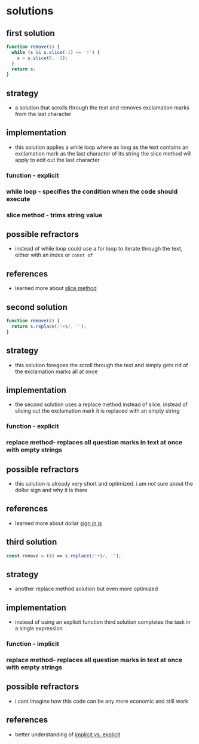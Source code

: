 # solutions

## first solution

```js
function remove(s) {
  while (s && s.slice(-1) == '!') {
    s = s.slice(0, -1);
  }
  return s;
}
```

## strategy

- a solution that scrolls through the text and removes exclamation marks from
  the last character

## implementation

- this solution applies a while loop where as long as the text contains an
  exclamation mark as the last character of its string the slice method will
  apply to edit out the last character

### function - explicit

### while loop - specifies the condition when the code should execute

### slice method - trims string value

## possible refractors

- instead of while loop could use a for loop to iterate through the text, either
  with an index or `const of`

## references

- learned more about
  [slice method](https://www.w3schools.com/jsref/jsref_slice_string.asp)

## second solution

```js
function remove(s) {
  return s.replace(/!+$/, '');
}
```

## strategy

- this solution foregoes the scroll through the text and simply gets rid of the
  exclamation marks all at once

## implementation

- the second solution uses a replace method instead of slice. instead of slicing
  out the exclamation mark it is replaced with an empty string

### function - explicit

### replace method- replaces all question marks in text at once with empty strings

## possible refractors

- this solution is already very short and optimized. i am not sure about the
  dollar sign and why it is there

## references

- learned more about dollar
  [sign in js](https://www.thoughtco.com/and-in-javascript-2037515)

## third solution

```js
const remove = (s) => s.replace(/!+$/, '');
```

## strategy

- another replace method solution but even more optimized

## implementation

- instead of using an explicit function third solution completes the task in a
  single expression

### function - implicit

### replace method- replaces all question marks in text at once with empty strings

## possible refractors

- i cant imagine how this code can be any more economic and still work

## references

- better understanding of
  [implicit vs. explicit](https://waylonwalker.com/explicit-vs-implicit-returns-in-javascript/)
